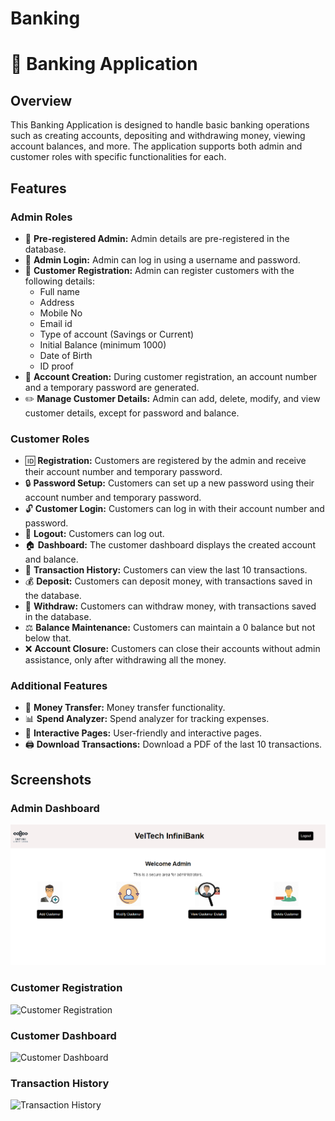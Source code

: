 # Banking
# 🏦 Banking Application

## Overview
This Banking Application is designed to handle basic banking operations such as creating accounts, depositing and withdrawing money, viewing account balances, and more. The application supports both admin and customer roles with specific functionalities for each.

## Features

### Admin Roles
- 🔐 **Pre-registered Admin:** Admin details are pre-registered in the database.
- 🔑 **Admin Login:** Admin can log in using a username and password.
- 📝 **Customer Registration:** Admin can register customers with the following details:
  - Full name
  - Address
  - Mobile No
  - Email id
  - Type of account (Savings or Current)
  - Initial Balance (minimum 1000)
  - Date of Birth
  - ID proof
- 🔄 **Account Creation:** During customer registration, an account number and a temporary password are generated.
- ✏️ **Manage Customer Details:** Admin can add, delete, modify, and view customer details, except for password and balance.

### Customer Roles
- 🆔 **Registration:** Customers are registered by the admin and receive their account number and temporary password.
- 🔒 **Password Setup:** Customers can set up a new password using their account number and temporary password.
- 🔓 **Customer Login:** Customers can log in with their account number and password.
- 🚪 **Logout:** Customers can log out.
- 🏠 **Dashboard:** The customer dashboard displays the created account and balance.
- 📜 **Transaction History:** Customers can view the last 10 transactions.
- 💰 **Deposit:** Customers can deposit money, with transactions saved in the database.
- 🏦 **Withdraw:** Customers can withdraw money, with transactions saved in the database.
- ⚖️ **Balance Maintenance:** Customers can maintain a 0 balance but not below that.
- ❌ **Account Closure:** Customers can close their accounts without admin assistance, only after withdrawing all the money.

### Additional Features
- 💸 **Money Transfer:** Money transfer functionality.
- 📊 **Spend Analyzer:** Spend analyzer for tracking expenses.
- 🌟 **Interactive Pages:** User-friendly and interactive pages.
- 🖨️ **Download Transactions:** Download a PDF of the last 10 transactions.

## Screenshots

### Admin Dashboard
![Admin Dashboard](Banking-Application-main/Banking-Application-main/images/admin_dashboard.png)

### Customer Registration
![Customer Registration](images/customer_registration.png)

### Customer Dashboard
![Customer Dashboard](images/customer_dashboard.png)

### Transaction History
![Transaction History](images/transaction_history.png)
